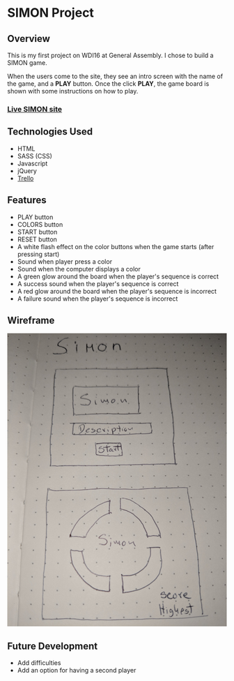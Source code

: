 # SIMON Project

## Overview

This is my first project on WDI16 at General Assembly. I chose to build a SIMON game.

When the users come to the site, they see an intro screen with the name of the game, and a **PLAY** button. Once the click **PLAY**, the game board is shown with some instructions on how to play.

### [Live SIMON site](http://google.com)

## Technologies Used

* HTML
* SASS (CSS)
* Javascript
* jQuery
* [Trello](https://trello.com/b/VgpSnPdU/simon)

## Features

* PLAY button
* COLORS button
* START button
* RESET button
* A white flash effect on the color buttons when the game starts (after pressing start)
* Sound when player press a color
* Sound when the computer displays a color
* A green glow around the board when the player's sequence is correct
* A success sound when the player's sequence is correct
* A red glow around the board when the player's sequence is incorrect
* A failure sound when the player's sequence is incorrect

## Wireframe

![Image of the wireframe](https://github.com/Tilingo/SIMON/blob/master/img/wireframeSimon.jpg)

## Future Development

* Add difficulties
* Add an option for having a second player